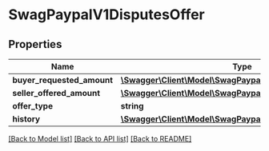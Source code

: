 # SwagPaypalV1DisputesOffer

## Properties
Name | Type | Description | Notes
------------ | ------------- | ------------- | -------------
**buyer_requested_amount** | [**\Swagger\Client\Model\SwagPaypalV1CommonMoney**](SwagPaypalV1CommonMoney.md) |  | [optional] 
**seller_offered_amount** | [**\Swagger\Client\Model\SwagPaypalV1CommonMoney**](SwagPaypalV1CommonMoney.md) |  | [optional] 
**offer_type** | **string** |  | [optional] 
**history** | [**\Swagger\Client\Model\SwagPaypalV1DisputesOfferHistory[]**](SwagPaypalV1DisputesOfferHistory.md) |  | [optional] 

[[Back to Model list]](../../README.md#documentation-for-models) [[Back to API list]](../../README.md#documentation-for-api-endpoints) [[Back to README]](../../README.md)

